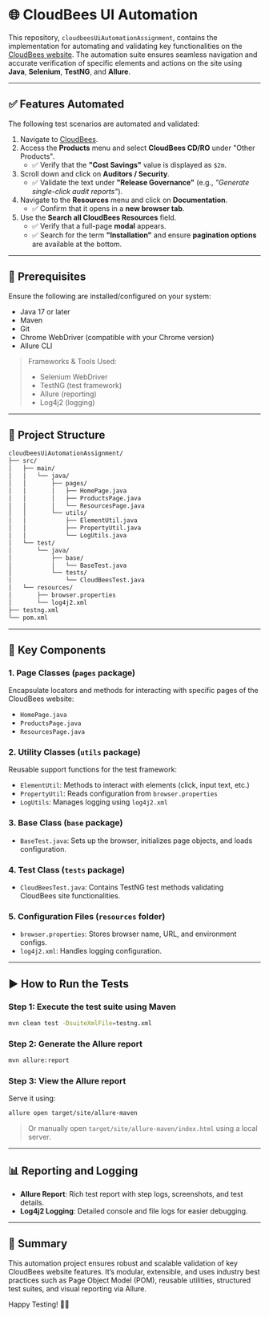
# 🌐 CloudBees UI Automation

This repository, `cloudbeesUiAutomationAssignment`, contains the implementation for automating and validating key functionalities on the [CloudBees website](https://www.cloudbees.com/). The automation suite ensures seamless navigation and accurate verification of specific elements and actions on the site using **Java**, **Selenium**, **TestNG**, and **Allure**.

---

## ✅ Features Automated

The following test scenarios are automated and validated:

1. Navigate to [CloudBees](https://www.cloudbees.com/).
2. Access the **Products** menu and select **CloudBees CD/RO** under "Other Products".
   - ✅ Verify that the **"Cost Savings"** value is displayed as `$2m`.
3. Scroll down and click on **Auditors / Security**.
   - ✅ Validate the text under **"Release Governance"** (e.g., _"Generate single-click audit reports"_).
4. Navigate to the **Resources** menu and click on **Documentation**.
   - ✅ Confirm that it opens in a **new browser tab**.
5. Use the **Search all CloudBees Resources** field.
   - ✅ Verify that a full-page **modal** appears.
   - ✅ Search for the term **"Installation"** and ensure **pagination options** are available at the bottom.

---

## 🔧 Prerequisites

Ensure the following are installed/configured on your system:

- Java 17 or later
- Maven
- Git
- Chrome WebDriver (compatible with your Chrome version)
- Allure CLI

> Frameworks & Tools Used:
> - Selenium WebDriver
> - TestNG (test framework)
> - Allure (reporting)
> - Log4j2 (logging)

---

## 📁 Project Structure

```bash
cloudbeesUiAutomationAssignment/
├── src/
│   ├── main/
│   │   └── java/
│   │       ├── pages/
│   │       │   ├── HomePage.java
│   │       │   ├── ProductsPage.java
│   │       │   └── ResourcesPage.java
│   │       └── utils/
│   │           ├── ElementUtil.java
│   │           ├── PropertyUtil.java
│   │           └── LogUtils.java
│   └── test/
│       └── java/
│           ├── base/
│           │   └── BaseTest.java
│           └── tests/
│               └── CloudBeesTest.java
│   └── resources/
│       ├── browser.properties
│       └── log4j2.xml
├── testng.xml
└── pom.xml
```

---

## 📌 Key Components

### 1. **Page Classes (`pages` package)**
Encapsulate locators and methods for interacting with specific pages of the CloudBees website:
- `HomePage.java`
- `ProductsPage.java`
- `ResourcesPage.java`

### 2. **Utility Classes (`utils` package)**
Reusable support functions for the test framework:
- `ElementUtil`: Methods to interact with elements (click, input text, etc.)
- `PropertyUtil`: Reads configuration from `browser.properties`
- `LogUtils`: Manages logging using `log4j2.xml`

### 3. **Base Class (`base` package)**
- `BaseTest.java`: Sets up the browser, initializes page objects, and loads configuration.

### 4. **Test Class (`tests` package)**
- `CloudBeesTest.java`: Contains TestNG test methods validating CloudBees site functionalities.

### 5. **Configuration Files (`resources` folder)**
- `browser.properties`: Stores browser name, URL, and environment configs.
- `log4j2.xml`: Handles logging configuration.

---

## ▶️ How to Run the Tests

### Step 1: Execute the test suite using Maven

```bash
mvn clean test -DsuiteXmlFile=testng.xml
```

### Step 2: Generate the Allure report

```bash
mvn allure:report
```

### Step 3: View the Allure report

Serve it using:

```bash
allure open target/site/allure-maven
```

> Or manually open `target/site/allure-maven/index.html` using a local server.

---

## 📊 Reporting and Logging

- **Allure Report**: Rich test report with step logs, screenshots, and test details.
- **Log4j2 Logging**: Detailed console and file logs for easier debugging.

---

## 📌 Summary

This automation project ensures robust and scalable validation of key CloudBees website features. It’s modular, extensible, and uses industry best practices such as Page Object Model (POM), reusable utilities, structured test suites, and visual reporting via Allure.

Happy Testing! 🧪✅